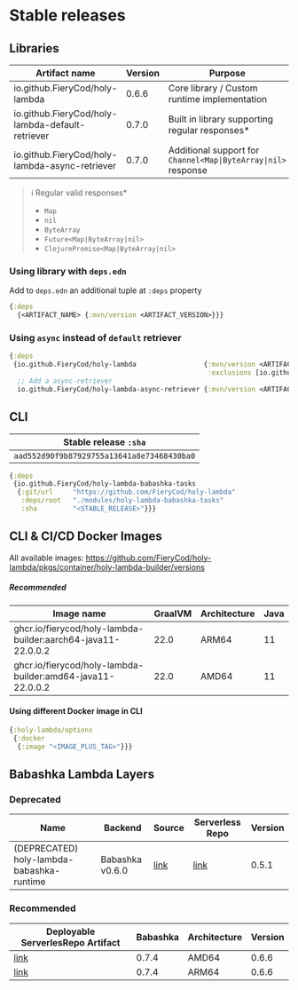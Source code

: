 # Stable releases
## Libraries
| Artifact name                                    | Version | Purpose                                                        |
|--------------------------------------------------|---------|----------------------------------------------------------------|
| io.github.FieryCod/holy-lambda                   | 0.6.6   | Core library / Custom runtime implementation                   |
| io.github.FieryCod/holy-lambda-default-retriever | 0.7.0   | Built in library supporting regular responses*                 |
| io.github.FieryCod/holy-lambda-async-retriever   | 0.7.0   | Additional support for `Channel<Map\|ByteArray\|nil>` response |

> :information_source: Regular valid responses*
> - `Map`
> - `nil`
> - `ByteArray`
> - `Future<Map|ByteArray|nil>`
> - `ClojurePromise<Map|ByteArray|nil>`

### Using library with `deps.edn`
Add to `deps.edn` an additional tuple at `:deps` property
 ```clojure deps.edn
 {:deps 
   {<ARTIFACT_NAME> {:mvn/version <ARTIFACT_VERSION>}}}
 ```
### Using `async` instead of `default` retriever
 ```clojure deps.edn
 {:deps 
  {io.github.FieryCod/holy-lambda                 {:mvn/version <ARTIFACT_VERSION>
                                                   :exclusions [io.github.FieryCod/holy-lambda-default-retriever]}
   ;; Add a async-retriever
   io.github.FieryCod/holy-lambda-async-retriever {:mvn/version <ARTIFACT_VERSION>}}}
 ```
 
## CLI
  | Stable release `:sha`                      |
  |--------------------------------------------|
  | `aad552d90f9b87929755a13641a8e73468430ba0` |

  ```clojure bb.edn
  {:deps 
   {io.github.FieryCod/holy-lambda-babashka-tasks
    {:git/url     "https://github.com/FieryCod/holy-lambda"
     :deps/root   "./modules/holy-lambda-babashka-tasks"
     :sha         "<STABLE_RELEASE>"}}}
  ```
## CLI & CI/CD Docker Images
All available images: https://github.com/FieryCod/holy-lambda/pkgs/container/holy-lambda-builder/versions

##### Recommended
  | Image name                                                   | GraalVM | Architecture | Java |
  |--------------------------------------------------------------|---------|--------------|------|
  | ghcr.io/fierycod/holy-lambda-builder:aarch64-java11-22.0.0.2 | 22.0    | ARM64        | 11   |
  | ghcr.io/fierycod/holy-lambda-builder:amd64-java11-22.0.0.2   | 22.0    | AMD64        | 11   |

#### Using different Docker image in CLI
  ```clojure bb.edn
  {:holy-lambda/options 
   {:docker 
    {:image "<IMAGE_PLUS_TAG>"}}}
  ```
  
## Babashka Lambda Layers
### Deprecated
  | Name                                      | Backend         | Source                                                                                         | Serverless Repo                                                                                                   | Version |
  |-------------------------------------------|-----------------|------------------------------------------------------------------------------------------------|-------------------------------------------------------------------------------------------------------------------|---------|
  | (DEPRECATED) holy-lambda-babashka-runtime | Babashka v0.6.0 | [link](https://github.com/FieryCod/holy-lambda/tree/master/modules/holy-lambda-babashka-layer) | [link](https://serverlessrepo.aws.amazon.com/applications/eu-central-1/443526418261/holy-lambda-babashka-runtime) | 0.5.1   |

### Recommended
  | Deployable ServerlesRepo Artifact                                                                                       | Babashka | Architecture | Version  |
  |-------------------------------------------------------------------------------------------------------------------------|----------|--------------|----------|
  | [link](https://serverlessrepo.aws.amazon.com/applications/eu-central-1/443526418261/holy-lambda-babashka-runtime-amd64) | 0.7.4    | AMD64        | 0.6.6 |
  | [link](https://serverlessrepo.aws.amazon.com/applications/eu-central-1/443526418261/holy-lambda-babashka-runtime-arm64) | 0.7.4    | ARM64        | 0.6.6 |
